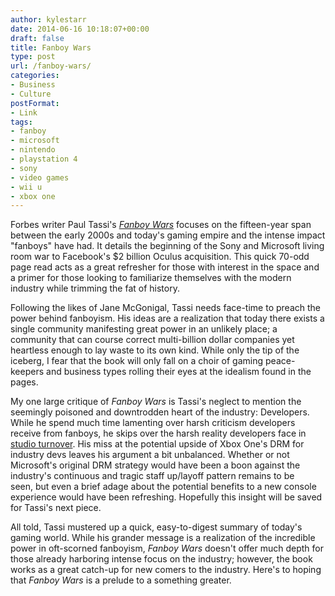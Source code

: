 ```yaml
---
author: kylestarr
date: 2014-06-16 10:18:07+00:00
draft: false
title: Fanboy Wars
type: post
url: /fanboy-wars/
categories:
- Business
- Culture
postFormat:
- Link
tags:
- fanboy
- microsoft
- nintendo
- playstation 4
- sony
- video games
- wii u
- xbox one
---
```


Forbes writer Paul Tassi's _[Fanboy Wars](http://www.forbes.com/ebooks/fanboy-wars-the-fight-for-the-future-of-video-games/)_ focuses on the fifteen-year span between the early 2000s and today's gaming empire and the intense impact "fanboys" have had. It details the beginning of the Sony and Microsoft living room war to Facebook's $2 billion Oculus acquisition. This quick 70-odd page read acts as a great refresher for those with interest in the space and a primer for those looking to familiarize themselves with the modern industry while trimming the fat of history.

Following the likes of Jane McGonigal, Tassi needs face-time to preach the power behind fanboyism. His ideas are a realization that today there exists a single community manifesting great power in an unlikely place; a community that can course correct multi-billion dollar companies yet heartless enough to lay waste to its own kind. While only the tip of the iceberg, I fear that the book will only fall on a choir of gaming peace-keepers and business types rolling their eyes at the idealism found in the pages.

My one large critique of _Fanboy Wars_ is Tassi's neglect to mention the seemingly poisoned and downtrodden heart of the industry: Developers. While he spend much time lamenting over harsh criticism developers receive from fanboys, he skips over the harsh reality developers face in [studio turnover](http://tsogaming.com/2014/03/13/save-developers-and-you-will-save-your-soul/). His miss at the potential upside of Xbox One's DRM for industry devs leaves his argument a bit unbalanced. Whether or not Microsoft's original DRM strategy would have been a boon against the industry's continuous and tragic staff up/layoff pattern remains to be seen, but even a brief adage about the potential benefits to a new console experience would have been refreshing. Hopefully this insight will be saved for Tassi's next piece.

All told, Tassi mustered up a quick, easy-to-digest summary of today's gaming world. While his grander message is a realization of the incredible power in oft-scorned fanboyism, _Fanboy Wars_ doesn't offer much depth for those already harboring intense focus on the industry; however, the book works as a great catch-up for new comers to the industry. Here's to hoping that _Fanboy Wars_ is a prelude to a something greater.
